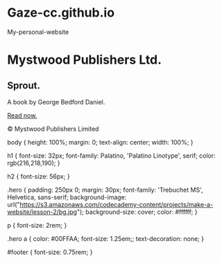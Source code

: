 # Gaze-cc.github.io
My-personal-website
<html>
<head>
	<title>Sprout</title>
<link rel="stylesheet" type="text/css" href="main.css"/>
</head>
<body>
	<h1>Mystwood Publishers Ltd.</h1>
	<div class="hero">
		<h2>Sprout.</h2>
		<p>A book by George Bedford Daniel.</p>
		<a href="#">Read now.</a>
	</div>
	<p id = "footer">&copy; Mystwood Publishers Limited</p>
</body>
</html>


body {
	height: 100%;
	margin: 0;
	text-align: center;
	width: 100%;
}

h1 {
	font-size: 32px;
  font-family: Palatino, 'Palatino Linotype', serif;
  color: rgb(216,218,190);
}

h2 {
	font-size:  56px;
}


.hero {
	padding: 250px 0;
	margin: 30px;
  font-family: 'Trebuchet MS', Helvetica, sans-serif;
  background-image: url("https://s3.amazonaws.com/codecademy-content/projects/make-a-website/lesson-2/bg.jpg");
  background-size: cover;
  color: #ffffff;
}


p {
font-size: 2rem;
}

.hero a {
	color: #00FFAA;
	font-size: 1.25em;;
	text-decoration: none;
}

#footer {
  font-size: 0.75rem;
}
